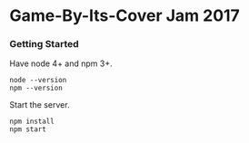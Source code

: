 # Game-By-Its-Cover Jam 2017 #

### Getting Started ###

Have node 4+ and npm 3+.

```
node --version
npm --version
```

Start the server.

```
npm install
npm start
```
